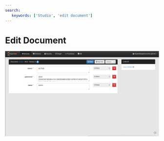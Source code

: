 ```yaml
---
search:
   keywords: ['Studio', 'edit document']
---
```


# Edit Document

![Edit Document](images/editDocument.png)
